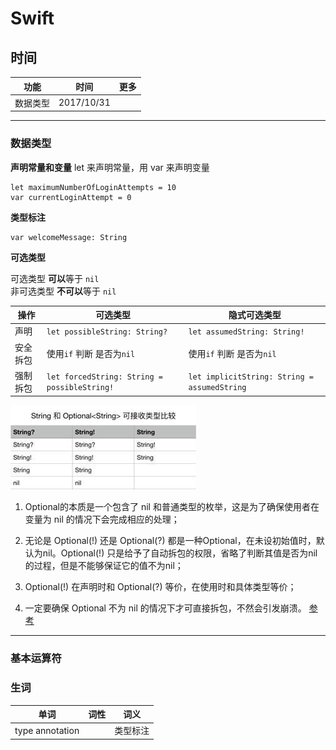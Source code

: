 # Swift

## 时间
|功能|时间|更多|
|---|---|---|
|数据类型|2017/10/31|||


---

### 数据类型
**声明常量和变量**
let 来声明常量，用 var 来声明变量
```
let maximumNumberOfLoginAttempts = 10
var currentLoginAttempt = 0
```

**类型标注**
```
var welcomeMessage: String
```

**可选类型**

可选类型 **可以**等于 `nil`  
非可选类型 **不可以**等于 `nil` 

|操作|可选类型|隐式可选类型|
|---|---|---|
|声明|`let possibleString: String?`|`let assumedString: String!`|
|安全拆包| 使用`if` 判断 是否为`nil`|使用`if` 判断 是否为`nil`|
|强制拆包|`let forcedString: String = possibleString!`|`let implicitString: String = assumedString`|

![可接受类型对比](https://github.com/jinjinanan/note/blob/master/Sources/1504838752844314.jpg)


1. Optional的本质是一个包含了 nil 和普通类型的枚举，这是为了确保使用者在变量为 nil 的情况下会完成相应的处理；

2. 无论是 Optional(!) 还是 Optional(?) 都是一种Optional，在未设初始值时，默认为nil。Optional(!) 只是给予了自动拆包的权限，省略了判断其值是否为nil的过程，但是不能够保证它的值不为nil；

3. Optional(!) 在声明时和 Optional(?) 等价，在使用时和具体类型等价；

4. 一定要确保 Optional 不为 nil 的情况下才可直接拆包，不然会引发崩溃。
[参考](http://www.cocoachina.com/swift/20170908/20505.html)


---
### 基本运算符




### 生词
| 单词       | 词性   |  词义  |
| --------   | -----:  | :----:  |
|type annotation||类型标注|